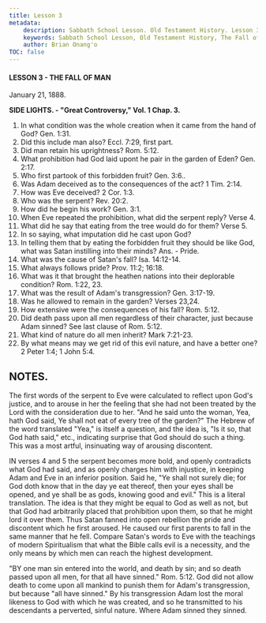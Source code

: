 ```yaml
---
title: Lesson 3
metadata:
    description: Sabbath School Lesson. Old Testament History. Lesson 3. January 21, 1888. The Fall of Man. 
    keywords: Sabbath School Lesson, Old Testament History, The Fall of Man, Lesson 3. January 21, 1888. Creation.
    author: Brian Onang'o
TOC: false
---
```


#### LESSON 3 - THE FALL OF MAN

January 21, 1888.

**SIDE LIGHTS. - "Great Controversy," Vol. 1 Chap. 3.**

1. In what condition was the whole creation when it came from the hand of God? Gen. 1:31.
2. Did this include man also? Eccl. 7:29, first part.
3. Did man retain his uprightness? Rom. 5:12.
4. What prohibition had God laid upont he pair in the garden of Eden? Gen. 2:17.
5. Who first partook of this forbidden fruit? Gen. 3:6..
6. Was Adam deceived as to the consequences of the act? 1 Tim. 2:14.
7. How was Eve deceived? 2 Cor. 1:3.
8. Who was the serpent? Rev. 20:2.
9. How did he begin his work? Gen. 3:1.
10. When Eve repeated the prohibition, what did the serpent reply? Verse 4.
11. What did he say that eating from the tree would do for them? Verse 5.
12. In so saying, what imputation did he cast upon God?
13. In telling them that by eating the forbidden fruit they should be like God, what was Satan instilling into their minds? Ans. - Pride.
14. What was the cause of Satan's fall? Isa. 14:12-14.
15. What always follows pride? Prov. 11:2; 16:18.
16. What was it that brought the heathen nations into their deplorable condition? Rom. 1:22, 23.
17. What was the result of Adam's transgression? Gen. 3:17-19.
18. Was he allowed to remain in the garden? Verses 23,24.
19. How extensive were the consequences of his fall? Rom. 5:12.
20. Did death pass upon all men regardless of their character, just because Adam sinned? See last clause of Rom. 5:12.
21. What kind of nature do all men inherit? Mark 7:21-23.
22. By what means may we get rid of this evil nature, and have a better one? 2 Peter 1:4; 1 John 5:4.

## NOTES.

The first words of the serpent to Eve were calculated to reflect upon God's justice, and to arouse in her the feeling that she had not been treated by the Lord with the consideration due to her. "And he said unto the woman, Yea, hath God said, Ye shall not eat of every tree of the garden?" The Hebrew of the word translated "Yea," is itself a question, and the idea is, "Is it so, that God hath said," etc., indicating surprise that God should do such a thing. This was a most artful, insinuating way of arousing discontent.

IN verses 4 and 5 the serpent becomes more bold, and openly contradicts what God had said, and as openly charges him with injustice, in keeping Adam and Eve in an inferior position. Said he, "Ye shall not surely die; for God doth know that in the day ye eat thereof, then your eyes shall be opened, and ye shall be as gods, knowing good and evil." This is a literal translation. The idea is that they might be equal to God as well as not, but that God had arbitrarily placed that prohibition upon them, so that he might lord it over them. Thus Satan fanned into open rebellion the pride and discontent which he first aroused. He caused our first parents to fall in the same manner that he fell. Compare Satan's words to Eve with the teachings of modern Spiritualism that what the Bible calls evil is a necessity, and the only means by which men can reach the highest development.

"BY one man sin entered into the world, and death by sin; and so death passed upon all men, for that all have sinned." Rom. 5:12. God did not allow death to come upon all mankind to punish them for Adam's transgression, but because "all have sinned." By his transgression Adam lost the moral likeness to God with which he was created, and so he transmitted to his descendants a perverted, sinful nature. Where Adam sinned they sinned.
